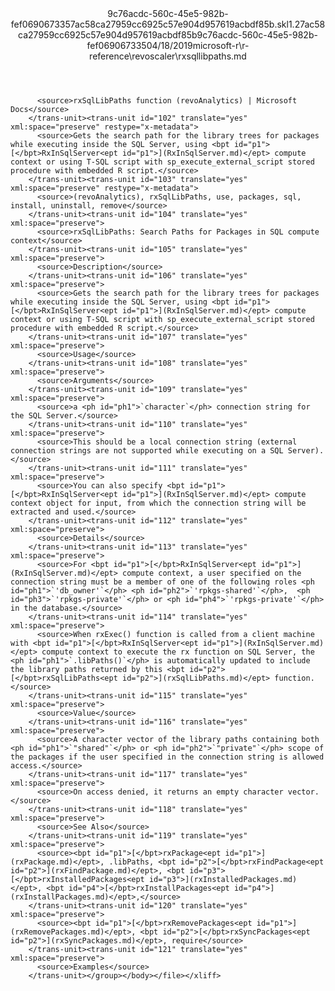 <?xml version="1.0"?><xliff version="1.2" xmlns="urn:oasis:names:tc:xliff:document:1.2" xmlns:xsi="http://www.w3.org/2001/XMLSchema-instance" xsi:schemaLocation="urn:oasis:names:tc:xliff:document:1.2 xliff-core-1.2-transitional.xsd"><file datatype="xml" original="rxsqllibpaths.md" source-language="en-US" target-language="en-US"><header><tool tool-id="mdxliff" tool-name="mdxliff" tool-version="1.0-d1654b2" tool-company="Microsoft" /><xliffext:skl_file_name xmlns:xliffext="urn:microsoft:content:schema:xliffextensions">9c76acdc-560c-45e5-982b-fef0690673357ac58ca27959cc6925c57e904d957619acbdf85b.skl</xliffext:skl_file_name><xliffext:version xmlns:xliffext="urn:microsoft:content:schema:xliffextensions">1.2</xliffext:version><xliffext:ms.openlocfilehash xmlns:xliffext="urn:microsoft:content:schema:xliffextensions">7ac58ca27959cc6925c57e904d957619acbdf85b</xliffext:ms.openlocfilehash><xliffext:ms.sourcegitcommit xmlns:xliffext="urn:microsoft:content:schema:xliffextensions">9c76acdc-560c-45e5-982b-fef069067335</xliffext:ms.sourcegitcommit><xliffext:ms.lasthandoff xmlns:xliffext="urn:microsoft:content:schema:xliffextensions">04/18/2019</xliffext:ms.lasthandoff><xliffext:ms.openlocfilepath xmlns:xliffext="urn:microsoft:content:schema:xliffextensions">microsoft-r\r-reference\revoscaler\rxsqllibpaths.md</xliffext:ms.openlocfilepath></header><body><group id="content" extype="content"><trans-unit id="101" translate="yes" xml:space="preserve" restype="x-metadata">
          <source>rxSqlLibPaths function (revoAnalytics) | Microsoft Docs</source>
        </trans-unit><trans-unit id="102" translate="yes" xml:space="preserve" restype="x-metadata">
          <source>Gets the search path for the library trees for packages while executing inside the SQL Server, using <bpt id="p1">[</bpt>RxInSqlServer<ept id="p1">](RxInSqlServer.md)</ept> compute context or using T-SQL script with sp_execute_external_script stored procedure with embedded R script.</source>
        </trans-unit><trans-unit id="103" translate="yes" xml:space="preserve" restype="x-metadata">
          <source>(revoAnalytics), rxSqlLibPaths, use, packages, sql, install, uninstall, remove</source>
        </trans-unit><trans-unit id="104" translate="yes" xml:space="preserve">
          <source>rxSqlLibPaths: Search Paths for Packages in SQL compute context</source>
        </trans-unit><trans-unit id="105" translate="yes" xml:space="preserve">
          <source>Description</source>
        </trans-unit><trans-unit id="106" translate="yes" xml:space="preserve">
          <source>Gets the search path for the library trees for packages while executing inside the SQL Server, using <bpt id="p1">[</bpt>RxInSqlServer<ept id="p1">](RxInSqlServer.md)</ept> compute context or using T-SQL script with sp_execute_external_script stored procedure with embedded R script.</source>
        </trans-unit><trans-unit id="107" translate="yes" xml:space="preserve">
          <source>Usage</source>
        </trans-unit><trans-unit id="108" translate="yes" xml:space="preserve">
          <source>Arguments</source>
        </trans-unit><trans-unit id="109" translate="yes" xml:space="preserve">
          <source>a <ph id="ph1">`character`</ph> connection string for the SQL Server.</source>
        </trans-unit><trans-unit id="110" translate="yes" xml:space="preserve">
          <source>This should be a local connection string (external connection strings are not supported while executing on a SQL Server).</source>
        </trans-unit><trans-unit id="111" translate="yes" xml:space="preserve">
          <source>You can also specify <bpt id="p1">[</bpt>RxInSqlServer<ept id="p1">](RxInSqlServer.md)</ept> compute context object for input, from which the connection string will be extracted and used.</source>
        </trans-unit><trans-unit id="112" translate="yes" xml:space="preserve">
          <source>Details</source>
        </trans-unit><trans-unit id="113" translate="yes" xml:space="preserve">
          <source>For <bpt id="p1">[</bpt>RxInSqlServer<ept id="p1">](RxInSqlServer.md)</ept> compute context, a user specified on the connection string must be a member of one of the following roles <ph id="ph1">`'db_owner'`</ph> <ph id="ph2">`'rpkgs-shared'`</ph>,  <ph id="ph3">`'rpkgs-private'`</ph> or <ph id="ph4">`'rpkgs-private'`</ph> in the database.</source>
        </trans-unit><trans-unit id="114" translate="yes" xml:space="preserve">
          <source>When rxExec() function is called from a client machine with <bpt id="p1">[</bpt>RxInSqlServer<ept id="p1">](RxInSqlServer.md)</ept> compute context to execute the rx function on SQL Server, the <ph id="ph1">`.libPaths()`</ph> is automatically updated to include the library paths returned by this <bpt id="p2">[</bpt>rxSqlLibPaths<ept id="p2">](rxSqlLibPaths.md)</ept> function.</source>
        </trans-unit><trans-unit id="115" translate="yes" xml:space="preserve">
          <source>Value</source>
        </trans-unit><trans-unit id="116" translate="yes" xml:space="preserve">
          <source>A character vector of the library paths containing both <ph id="ph1">`"shared"`</ph> or <ph id="ph2">`"private"`</ph> scope of the packages if the user specified in the connection string is allowed access.</source>
        </trans-unit><trans-unit id="117" translate="yes" xml:space="preserve">
          <source>On access denied, it returns an empty character vector.</source>
        </trans-unit><trans-unit id="118" translate="yes" xml:space="preserve">
          <source>See Also</source>
        </trans-unit><trans-unit id="119" translate="yes" xml:space="preserve">
          <source><bpt id="p1">[</bpt>rxPackage<ept id="p1">](rxPackage.md)</ept>, .libPaths, <bpt id="p2">[</bpt>rxFindPackage<ept id="p2">](rxFindPackage.md)</ept>, <bpt id="p3">[</bpt>rxInstalledPackages<ept id="p3">](rxInstalledPackages.md)</ept>, <bpt id="p4">[</bpt>rxInstallPackages<ept id="p4">](rxInstallPackages.md)</ept>,</source>
        </trans-unit><trans-unit id="120" translate="yes" xml:space="preserve">
          <source><bpt id="p1">[</bpt>rxRemovePackages<ept id="p1">](rxRemovePackages.md)</ept>, <bpt id="p2">[</bpt>rxSyncPackages<ept id="p2">](rxSyncPackages.md)</ept>, require</source>
        </trans-unit><trans-unit id="121" translate="yes" xml:space="preserve">
          <source>Examples</source>
        </trans-unit></group></body></file></xliff>